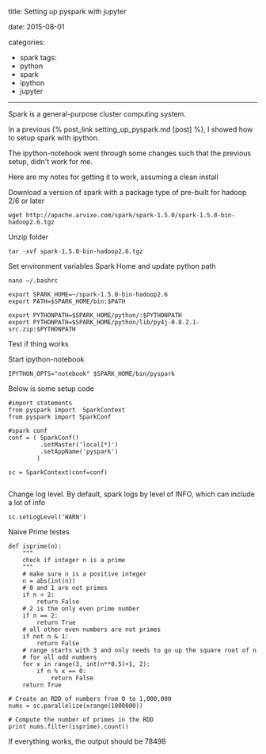 title: Setting up pyspark with jupyter

date: 2015-08-01

categories:
- spark
tags:
- python
- spark
- ipython
- jupyter


---

Spark is a general-purpose cluster computing system.

In a previous {% post_link setting_up_pyspark.md [post] %}, I showed how to setup spark with ipython.

The ipython-notebook went through some changes such that the previous setup, didn't work for me.

Here are my notes for getting it to work, assuming a clean install

Download a version of spark with a package type of pre-built for hadoop 2/6 or later
```
wget http://apache.arvixe.com/spark/spark-1.5.0/spark-1.5.0-bin-hadoop2.6.tgz
```
Unzip folder
```
tar -xvf spark-1.5.0-bin-hadoop2.6.tgz
```
Set environment variables Spark Home and update python path

```
nano ~/.bashrc

export SPARK_HOME=~/spark-1.5.0-bin-hadoop2.6
export PATH=$SPARK_HOME/bin:$PATH

export PYTHONPATH=$SPARK_HOME/python/:$PYTHONPATH
export PYTHONPATH=$SPARK_HOME/python/lib/py4j-0.8.2.1-src.zip:$PYTHONPATH

```

Test  if thing works

Start ipython-notebook
```
IPYTHON_OPTS="notebook" $SPARK_HOME/bin/pyspark
```

Below is some setup code

```
#import statements
from pyspark import  SparkContext
from pyspark import SparkConf

#spark conf
conf = ( SparkConf()
         .setMaster('local[*]')
         .setAppName('pyspark')
        )

sc = SparkContext(conf=conf)


```
Change log level.
By default,  spark logs by level of INFO, which can include a lot of info
```
sc.setLogLevel('WARN')

```

Naive Prime testes
```
def isprime(n):
    """
    check if integer n is a prime
    """
    # make sure n is a positive integer
    n = abs(int(n))
    # 0 and 1 are not primes
    if n < 2:
        return False
    # 2 is the only even prime number
    if n == 2:
        return True
    # all other even numbers are not primes
    if not n & 1:
        return False
    # range starts with 3 and only needs to go up the square root of n
    # for all odd numbers
    for x in range(3, int(n**0.5)+1, 2):
        if n % x == 0:
            return False
    return True

# Create an RDD of numbers from 0 to 1,000,000
nums = sc.parallelize(xrange(1000000))

# Compute the number of primes in the RDD
print nums.filter(isprime).count()

```

If everything works, the output should be 78498

